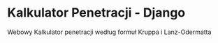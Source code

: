 # Kalkulator Penetracji - Django
Webowy Kalkulator penetracji według formuł Kruppa i Lanz-Odermatta

